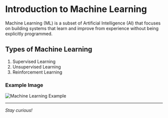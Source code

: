 # Introduction to Machine Learning

Machine Learning (ML) is a subset of Artificial Intelligence (AI) that focuses on building systems that learn and improve from experience without being explicitly programmed.

## Types of Machine Learning
1. Supervised Learning
2. Unsupervised Learning
3. Reinforcement Learning

### Example Image
![Machine Learning Example](https://www.mdpi.com/computers/computers-12-00091/article_deploy/html/images/computers-12-00091-g001-550.jpg)

---
*Stay curious!*
